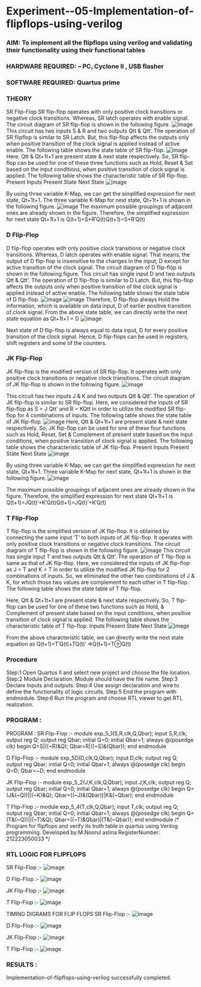 # Experiment--05-Implementation-of-flipflops-using-verilog
### AIM: To implement all the flipflops using verilog and validating their functionality using their functional tables

### HARDWARE REQUIRED:  – PC, Cyclone II , USB flasher
### SOFTWARE REQUIRED:   Quartus prime

### THEORY 
SR Flip-Flop
SR flip-flop operates with only positive clock transitions or negative clock transitions. Whereas, SR latch operates with enable signal. The circuit diagram of SR flip-flop is shown in the following figure.
![image](https://github.com/Aslina1315/Experiment--05-Implementation-of-flipflops-using-verilog/assets/155459437/50da9a82-958e-41ec-a998-bba4b7769967) 
This circuit has two inputs S & R and two outputs Qtt & Qtt’. The operation of SR flipflop is similar to SR Latch. But, this flip-flop affects the outputs only when positive transition of the clock signal is applied instead of active enable.
The following table shows the state table of SR flip-flop.
![image](https://github.com/Aslina1315/Experiment--05-Implementation-of-flipflops-using-verilog/assets/155459437/6ceb98af-bad2-4fcf-a1c2-4ea4af6b906b)
Here, Qtt & Qt+1t+1 are present state & next state respectively. So, SR flip-flop can be used for one of these three functions such as Hold, Reset & Set based on the input conditions, when positive transition of clock signal is applied. The following table shows the characteristic table of SR flip-flop.
Present Inputs	Present State	Next State
![image](https://github.com/Aslina1315/Experiment--05-Implementation-of-flipflops-using-verilog/assets/155459437/7de46630-78d6-4def-9bec-1975213efe87)

By using three variable K-Map, we can get the simplified expression for next state, Qt+1t+1. The three variable K-Map for next state, Qt+1t+1 is shown in the following figure.
![image](https://github.com/Aslina1315/Experiment--05-Implementation-of-flipflops-using-verilog/assets/155459437/d0183cd0-2f8d-4441-bc8f-dcf55d49e8b3) 
The maximum possible groupings of adjacent ones are already shown in the figure. Therefore, the simplified expression for next state Qt+1t+1 is
Q(t+1)=S+R′Q(t)Q(t+1)=S+R′Q(t)

### D Flip-Flop
D flip-flop operates with only positive clock transitions or negative clock transitions. Whereas, D latch operates with enable signal. That means, the output of D flip-flop is insensitive to the changes in the input, D except for active transition of the clock signal. The circuit diagram of D flip-flop is shown in the following figure.
This circuit has single input D and two outputs Qtt & Qtt’. The operation of D flip-flop is similar to D Latch. But, this flip-flop affects the outputs only when positive transition of the clock signal is applied instead of active enable.
The following table shows the state table of D flip-flop.
![image](https://github.com/Aslina1315/Experiment--05-Implementation-of-flipflops-using-verilog/assets/155459437/be2a98a9-cc8f-4b9a-94da-9363d0df8eba)
![image](https://github.com/Aslina1315/Experiment--05-Implementation-of-flipflops-using-verilog/assets/155459437/fd14558a-973d-49c7-a626-077ecf1ab5e2)
Therefore, D flip-flop always Hold the information, which is available on data input, D of earlier positive transition of clock signal. From the above state table, we can directly write the next state equation as
Qt+1t+1 = D
![image](https://github.com/Aslina1315/Experiment--05-Implementation-of-flipflops-using-verilog/assets/155459437/9226869a-d5e2-4f9d-ad42-1c98fbe93492)

Next state of D flip-flop is always equal to data input, D for every positive transition of the clock signal. Hence, D flip-flops can be used in registers, shift registers and some of the counters.


### JK Flip-Flop
JK flip-flop is the modified version of SR flip-flop. It operates with only positive clock transitions or negative clock transitions. The circuit diagram of JK flip-flop is shown in the following figure.
![image](https://github.com/Aslina1315/Experiment--05-Implementation-of-flipflops-using-verilog/assets/155459437/e3d453b2-f9d3-4539-856a-c5e695a6b052)


 
This circuit has two inputs J & K and two outputs Qtt & Qtt’. The operation of JK flip-flop is similar to SR flip-flop. Here, we considered the inputs of SR flip-flop as S = J Qtt’ and R = KQtt in order to utilize the modified SR flip-flop for 4 combinations of inputs.
The following table shows the state table of JK flip-flop.
![image](https://github.com/Aslina1315/Experiment--05-Implementation-of-flipflops-using-verilog/assets/155459437/3a148e4a-11c8-4419-998b-c5fe765eaa9e)
Here, Qtt & Qt+1t+1 are present state & next state respectively. So, JK flip-flop can be used for one of these four functions such as Hold, Reset, Set & Complement of present state based on the input conditions, when positive transition of clock signal is applied. The following table shows the characteristic table of JK flip-flop.
Present Inputs	Present State	Next State
![image](https://github.com/Aslina1315/Experiment--05-Implementation-of-flipflops-using-verilog/assets/155459437/103851d9-69e5-4087-be20-0809805e8cde)



By using three variable K-Map, we can get the simplified expression for next state, Qt+1t+1. Three variable K-Map for next state, Qt+1t+1 is shown in the following figure.
 ![image](https://github.com/Aslina1315/Experiment--05-Implementation-of-flipflops-using-verilog/assets/155459437/b7580b90-c7ab-4422-9022-ae14643ed06f)

The maximum possible groupings of adjacent ones are already shown in the figure. Therefore, the simplified expression for next state Qt+1t+1 is
Q(t+1)=JQ(t)′+K′Q(t)Q(t+1)=JQ(t)′+K′Q(t)



### T Flip-Flop
T flip-flop is the simplified version of JK flip-flop. It is obtained by connecting the same input ‘T’ to both inputs of JK flip-flop. It operates with only positive clock transitions or negative clock transitions. The circuit diagram of T flip-flop is shown in the following figure.
![image](https://github.com/Aslina1315/Experiment--05-Implementation-of-flipflops-using-verilog/assets/155459437/4380a504-d98d-4c4e-9e13-64e89d0e7d7e)
This circuit has single input T and two outputs Qtt & Qtt’. The operation of T flip-flop is same as that of JK flip-flop. Here, we considered the inputs of JK flip-flop as J = T and K = T in order to utilize the modified JK flip-flop for 2 combinations of inputs. So, we eliminated the other two combinations of J & K, for which those two values are complement to each other in T flip-flop.
The following table shows the state table of T flip-flop.



Here, Qtt & Qt+1t+1 are present state & next state respectively. So, T flip-flop can be used for one of these two functions such as Hold, & Complement of present state based on the input conditions, when positive transition of clock signal is applied. The following table shows the characteristic table of T flip-flop.
Inputs	Present State	Next State
![image](https://github.com/Aslina1315/Experiment--05-Implementation-of-flipflops-using-verilog/assets/155459437/e363c2d7-799e-45cc-8b3d-8dbfeb92b551)

From the above characteristic table, we can directly write the next state equation as
Q(t+1)=T′Q(t)+TQ(t)′
⇒Q(t+1)=T⊕Q(t)

### Procedure
Step:1 Open Quartus II and select new project and choose the file location. 
Step:2 Module Declaration. Module should have the file name.
Step:3 Declare Inputs and outputs.
Step:4 Use assign declaration and wire to define the functionality of logic circuits. 
Step:5 End the program with endmodule. 
Step:6 Run the program and choose RTL viewer to get RTL realization.

### PROGRAM :
PROGRAM :
SR Flip-Flop :-
module exp_5_1(S,R,clk,Q,Qbar);
input S,R,clk;
output reg Q;
output reg Qbar;
initial Q=0;
initial Qbar=1;
always @(posedge clk)
begin
Q=S|((~R)&Q);
Qbar=R|((~S)&(Qbar));
end
endmodule

D Flip-Flop :-
module exp_5D(D,clk,Q,Qbar);
input D,clk;
output reg Q;
output reg Qbar;
initial Q=0;
initial Qbar=1;
always @(posedge clk)
begin 
Q=D;
Qbar=~D;
end
endmodule

JK Flip-Flop :-
module exp_5_2(J,K,clk,Q,Qbar);
input J,K,clk;
output reg Q;
output reg Qbar;
initial Q=0;
initial Qbar=1;
always @(posedge clk)
begin
Q=(J&(~Q))|((~K)&Q);
Qbar=((~J)&(Qbar))|K&(~Qbar);
end
endmodule

T Flip-Flop :-
module exp_5_4(T,clk,Q,Qbar);
input T,clk;
output reg Q;
output reg Qbar;
initial Q=0;
initial Qbar=1;
always @(posedge clk)
begin
Q=(T&(~Q))|((~T)&Q);
Qbar=((~T)&Qbar)|(T&(~Qbar));
end 
endmodule
/*
Program for flipflops  and verify its truth table in quartus using Verilog programming.
Developed by:M.Noorul aslina
RegisterNumber: 212223050033 
*/


### RTL LOGIC FOR FLIPFLOPS 

SR Flip-Flop :-
![image](https://github.com/Aslina1315/Experiment--05-Implementation-of-flipflops-using-verilog/assets/155459437/e1564f86-9ec2-4bcc-a650-2eda3fa1faee)


D Flip-Flop :-
![image](https://github.com/Aslina1315/Experiment--05-Implementation-of-flipflops-using-verilog/assets/155459437/a2290ad9-8349-4a2a-920f-e03a00727a9b)


JK Flip-Flop :-
![image](https://github.com/Aslina1315/Experiment--05-Implementation-of-flipflops-using-verilog/assets/155459437/a8983ed8-f834-4e35-a937-729f13e47b0d)


T Flip-Flop :-
![image](https://github.com/Aslina1315/Experiment--05-Implementation-of-flipflops-using-verilog/assets/155459437/ff7f2d7a-ec96-4232-a103-aece6fa57689)


TIMING DIGRAMS FOR FLIP FLOPS
SR Flip-Flop :-
![image](https://github.com/Aslina1315/Experiment--05-Implementation-of-flipflops-using-verilog/assets/155459437/f6a75587-dbaf-4089-b87f-6d69f286da09)


D Flip-Flop :-
![image](https://github.com/Aslina1315/Experiment--05-Implementation-of-flipflops-using-verilog/assets/155459437/64188863-c877-45c2-bd34-0b542d6454cd)


JK Flip-Flop :-
![image](https://github.com/Aslina1315/Experiment--05-Implementation-of-flipflops-using-verilog/assets/155459437/2bf094cf-5d91-498a-86be-debe49a13068)


T Flip-Flop :-
![image](https://github.com/Aslina1315/Experiment--05-Implementation-of-flipflops-using-verilog/assets/155459437/daf13c18-6b61-4091-b609-7b9a9a52cd5e)


### RESULTS :
Implementation-of-flipflops-using-verilog successfully completed.


